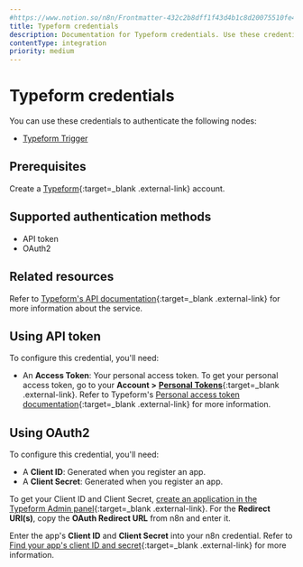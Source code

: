 ```yaml
---
#https://www.notion.so/n8n/Frontmatter-432c2b8dff1f43d4b1c8d20075510fe4
title: Typeform credentials
description: Documentation for Typeform credentials. Use these credentials to authenticate Typeform in n8n, a workflow automation platform.
contentType: integration
priority: medium
---
```


# Typeform credentials

You can use these credentials to authenticate the following nodes:

- [Typeform Trigger](/integrations/builtin/trigger-nodes/n8n-nodes-base.typeformtrigger/)

## Prerequisites

Create a [Typeform](https://typeform.com/){:target=_blank .external-link} account.

## Supported authentication methods

- API token
- OAuth2

## Related resources

Refer to [Typeform's API documentation](https://www.typeform.com/developers/get-started/){:target=_blank .external-link} for more information about the service.

## Using API token

To configure this credential, you'll need:

- An **Access Token**: Your personal access token. To get your personal access token, go to your **Account >** [**Personal Tokens**](https://admin.typeform.com/user/tokens){:target=_blank .external-link}. Refer to Typeform's [Personal access token documentation](https://www.typeform.com/developers/get-started/personal-access-token/){:target=_blank .external-link} for more information.

## Using OAuth2

To configure this credential, you'll need:

- A **Client ID**: Generated when you register an app.
- A **Client Secret**: Generated when you register an app.

To get your Client ID and Client Secret, [create an application in the Typeform Admin panel](https://www.typeform.com/developers/get-started/applications/#1-create-an-application-in-the-typeform-admin-panel){:target=_blank .external-link}. For the **Redirect URI(s)**, copy the **OAuth Redirect URL** from n8n and enter it.

Enter the app's **Client ID** and **Client Secret** into your n8n credential. Refer to [Find your app's client ID and secret](https://www.typeform.com/developers/get-started/applications/#2-find-your-apps-client-id-and-client-secret){:target=_blank .external-link} for more information.
